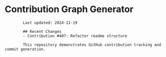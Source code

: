 # Contribution Graph Generator
            
            Last updated: 2024-11-19
            
            ## Recent Changes
            - Contribution #407: Refactor readme structure
            
            This repository demonstrates GitHub contribution tracking and commit generation.
        